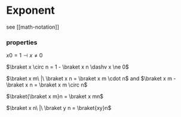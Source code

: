 # Exponent

see [[math-notation]]

### properties

$x0 = 1 \dashv x \ne 0$

$\braket x \circ n = 1 - \braket x n \dashv x \ne 0$

$\braket x m\ |\ \braket x n = \braket x m \cdot n$ and $\braket x m - \braket x n = \braket x m \circ n$

$\braket{\braket x m}n = \braket x mn$

$\braket x n\ |\ \braket y n = \braket{xy}n$
